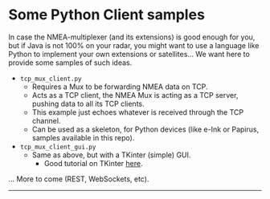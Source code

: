 # Some Python Client samples

In case the NMEA-multiplexer (and its extensions) is good enough for you, but if Java is
not 100% on your radar, you might want to use a language like Python to 
implement your own extensions or satellites... We want here to provide some samples of such ideas.

- `tcp_mux_client.py`
  - Requires a Mux to be forwarding NMEA data on TCP.
  - Acts as a TCP client, the NMEA Mux is acting as a TCP server, pushing data to all its TCP clients.
  - This example just echoes whatever is received through the TCP channel.
  - Can be used as a skeleton, for Python devices (like e-Ink or Papirus, samples available in this repo).
- `tcp_mux_client_gui.py`
  - Same as above, but with a TKinter (simple) GUI.
    - Good tutorial on TKinter [here](https://realpython.com/python-gui-tkinter/).

... More to come (REST, WebSockets, etc).

---
